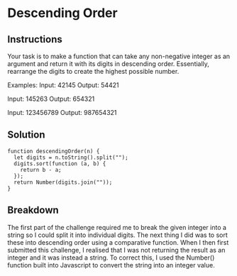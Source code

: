 # Descending Order

## Instructions

Your task is to make a function that can take any non-negative integer as an argument and return it with its digits in descending order. Essentially, rearrange the digits to create the highest possible number.

Examples:
Input: 42145 Output: 54421

Input: 145263 Output: 654321

Input: 123456789 Output: 987654321

## Solution

~~~text
function descendingOrder(n) {
  let digits = n.toString().split("");
  digits.sort(function (a, b) {
    return b - a;
  });
  return Number(digits.join(""));
}
~~~

## Breakdown

The first part of the challenge required me to break the given integer into a string so I could split it into individual digits. The next thing I did was to sort these into descending order using a comparative function. When I then first submitted this challenge, I realised that I was not returning the result as an integer and it was instead a string. To correct this, I used the Number() function built into Javascript to convert the string into an integer value.
